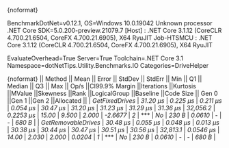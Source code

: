 {noformat}

BenchmarkDotNet=v0.12.1, OS=Windows 10.0.19042
Unknown processor
.NET Core SDK=5.0.200-preview.21079.7
  [Host]     : .NET Core 3.1.12 (CoreCLR 4.700.21.6504, CoreFX 4.700.21.6905), X64 RyuJIT
  Job-HTSMCU : .NET Core 3.1.12 (CoreCLR 4.700.21.6504, CoreFX 4.700.21.6905), X64 RyuJIT

EvaluateOverhead=True  Server=True  Toolchain=.NET Core 3.1  
Namespace=dotNetTips.Utility.Benchmarks.IO  Categories=DriveHelper  

{noformat}
||            Method ||    Mean ||   Error ||  StdDev ||  StdErr ||     Min ||      Q1 ||  Median ||      Q3 ||     Max ||    Op/s ||CI99.9% Margin ||Iterations ||Kurtosis ||MValue ||Skewness ||Rank ||LogicalGroup ||Baseline ||Code Size || Gen 0 ||Gen 1 ||Gen 2 ||Allocated ||
|     *GetFixedDrives* | *31.20 μs* | *0.225 μs* | *0.211 μs* | *0.054 μs* | *30.47 μs* | *31.20 μs* | *31.23 μs* | *31.29 μs* | *31.36 μs* | *32,056.2* |      *0.2253 μs* |      *15.00* |    *9.500* |  *2.000* |  *-2.6677* |    *2* |            *** |       *No* |     *230 B* | *0.0610* |     *-* |     *-* |     *680 B* |
| *GetRemovableDrives* | *30.48 μs* | *0.055 μs* | *0.048 μs* | *0.013 μs* | *30.38 μs* | *30.44 μs* | *30.47 μs* | *30.51 μs* | *30.56 μs* | *32,813.1* |      *0.0546 μs* |      *14.00* |    *2.030* |  *2.000* |   *0.0204* |    *1* |            *** |       *No* |     *230 B* | *0.0610* |     *-* |     *-* |     *680 B* |
